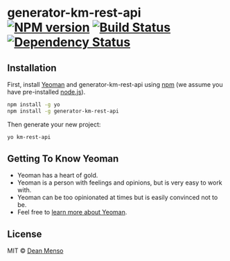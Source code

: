 # generator-km-rest-api [![NPM version][npm-image]][npm-url] [![Build Status][travis-image]][travis-url] [![Dependency Status][daviddm-image]][daviddm-url]
> 

## Installation

First, install [Yeoman](http://yeoman.io) and generator-km-rest-api using [npm](https://www.npmjs.com/) (we assume you have pre-installed [node.js](https://nodejs.org/)).

```bash
npm install -g yo
npm install -g generator-km-rest-api
```

Then generate your new project:

```bash
yo km-rest-api
```

## Getting To Know Yeoman

 * Yeoman has a heart of gold.
 * Yeoman is a person with feelings and opinions, but is very easy to work with.
 * Yeoman can be too opinionated at times but is easily convinced not to be.
 * Feel free to [learn more about Yeoman](http://yeoman.io/).

## License

MIT © [Dean Menso](https://github.com/dsmdean)


[npm-image]: https://badge.fury.io/js/generator-kreatemarket.svg
[npm-url]: https://npmjs.org/package/generator-kreatemarket
[travis-image]: https://travis-ci.org/dsmdean/generator-kreatemarket.svg?branch=master
[travis-url]: https://travis-ci.org/dsmdean/generator-kreatemarket
[daviddm-image]: https://david-dm.org/dsmdean/generator-kreatemarket.svg?theme=shields.io
[daviddm-url]: https://david-dm.org/dsmdean/generator-kreatemarket
